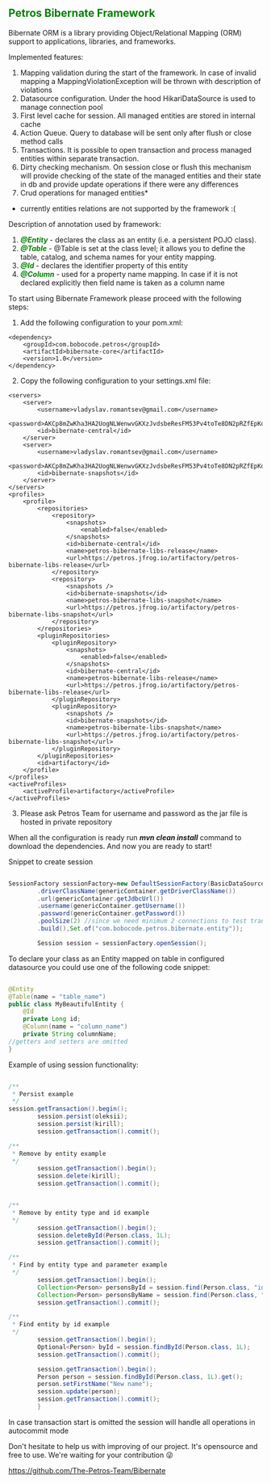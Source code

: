 ## <span style="color:green">Petros Bibernate Framework</span>

Bibernate ORM is a library providing Object/Relational Mapping (ORM) support to applications, libraries, and frameworks.

Implemented features:

1. Mapping validation during the start of the framework. In case of invalid mapping a MappingViolationException will be thrown with description of violations
2. Datasource configuration. Under the hood HikariDataSource is used to manage connection pool
3. First level cache for session. All managed entities are stored in internal cache
4. Action Queue. Query to database will be sent only after flush or close method calls
5. Transactions. It is possible to open transaction and process managed entities within separate transaction.
6. Dirty checking mechanism. On session close or flush this mechanism will provide checking of the state of the managed entities and their state in db and
   provide update operations if there were any differences
7. Crud operations for managed entities*

* currently entities relations are not supported by the framework :(

Description of annotation used by framework:

1. <span style="color:green">_**@Entity**_</span> - declares the class as an entity (i.e. a persistent POJO class).
2. <span style="color:green">_**@Table**_</span> - @Table is set at the class level; it allows you to define the table, catalog, and schema names for your
   entity mapping.
3. <span style="color:green">_**@Id**_</span> - declares the identifier property of this entity
4. <span style="color:green">_**@Column**_</span> - used for a property name mapping. In case if it is not declared explicitly then field name is taken as a
   column name

To start using Bibernate Framework please proceed with the following steps:

1. Add the following configuration to your pom.xml:

```
<dependency>
    <groupId>com.bobocode.petros</groupId>
    <artifactId>bibernate-core</artifactId>
    <version>1.0</version>
</dependency>
```

2. Copy the following configuration to your settings.xml file:

```
<servers>
    <server>
        <username>vladyslav.romantsev@gmail.com</username>
        <password>AKCp8mZwKha3HA2UogNLWenwvGKXzJvdsbeResFM53Pv4toTe8DN2pRZfEpKqdtCdwmSZWtFE</password>
        <id>bibernate-central</id>
    </server>
    <server>
        <username>vladyslav.romantsev@gmail.com</username>
        <password>AKCp8mZwKha3HA2UogNLWenwvGKXzJvdsbeResFM53Pv4toTe8DN2pRZfEpKqdtCdwmSZWtFE</password>
        <id>bibernate-snapshots</id>
    </server>
</servers>
<profiles>
    <profile>
        <repositories>
            <repository>
                <snapshots>
                    <enabled>false</enabled>
                </snapshots>
                <id>bibernate-central</id>
                <name>petros-bibernate-libs-release</name>
                <url>https://petros.jfrog.io/artifactory/petros-bibernate-libs-release</url>
            </repository>
            <repository>
                <snapshots />
                <id>bibernate-snapshots</id>
                <name>petros-bibernate-libs-snapshot</name>
                <url>https://petros.jfrog.io/artifactory/petros-bibernate-libs-snapshot</url>
            </repository>
        </repositories>
        <pluginRepositories>
            <pluginRepository>
                <snapshots>
                    <enabled>false</enabled>
                </snapshots>
                <id>bibernate-central</id>
                <name>petros-bibernate-libs-release</name>
                <url>https://petros.jfrog.io/artifactory/petros-bibernate-libs-release</url>
            </pluginRepository>
            <pluginRepository>
                <snapshots />
                <id>bibernate-snapshots</id>
                <name>petros-bibernate-libs-snapshot</name>
                <url>https://petros.jfrog.io/artifactory/petros-bibernate-libs-snapshot</url>
            </pluginRepository>
        </pluginRepositories>
        <id>artifactory</id>
    </profile>
</profiles>
<activeProfiles>
    <activeProfile>artifactory</activeProfile>
</activeProfiles>
```

3. Please ask Petros Team for username and password as the jar file is hosted in private repository

When all the configuration is ready run _**mvn clean install**_ command to download the dependencies. And now you are ready to start!

Snippet to create session

```java

SessionFactory sessionFactory=new DefaultSessionFactory(BasicDataSourceConfiguration.builder()
        .driverClassName(genericContainer.getDriverClassName())
        .url(genericContainer.getJdbcUrl())
        .username(genericContainer.getUsername())
        .password(genericContainer.getPassword())
        .poolSize(2) //since we need minimum 2 connections to test transactional functionality
        .build(),Set.of("com.bobocode.petros.bibernate.entity"));

        Session session = sessionFactory.openSession();
```

To declare your class as an Entity mapped on table in configured datasource you could use one of the following code snippet:

```java

@Entity
@Table(name = "table_name")
public class MyBeautifulEntity {
    @Id
    private Long id;
    @Column(name = "column_name")
    private String columnName;
//getters and setters are omitted
}
```

Example of using session functionality:

```java

/**
 * Persist example
 */
session.getTransaction().begin();
        session.persist(oleksii);
        session.persist(kirill);
        session.getTransaction().commit();

/**
 * Remove by entity example
 */
        session.getTransaction().begin();
        session.delete(kirill);
        session.getTransaction().commit();


/**
 * Remove by entity type and id example
 */
        session.getTransaction().begin();
        session.deleteById(Person.class, 1L);
        session.getTransaction().commit();

/**
 * Find by entity type and parameter example
 */
        session.getTransaction().begin();
        Collection<Person> personsById = session.find(Person.class, "id", 1L);
        Collection<Person> personsByName = session.find(Person.class, "name", "kirill");
        session.getTransaction().commit();

/**
 * Find entity by id example
 */
        session.getTransaction().begin();
        Optional<Person> byId = session.findById(Person.class, 1L);
        session.getTransaction().commit();

        session.getTransaction().begin();
        Person person = session.findById(Person.class, 1L).get();
        person.setFirstName("New name");
        session.update(person);
        session.getTransaction().commit();
        }
```

In case transaction start is omitted the session will handle all operations in autocommit mode

Don't hesitate to help us with improving of our project. It's opensource and free to use. We're waiting for your contribution 😜

https://github.com/The-Petros-Team/Bibernate